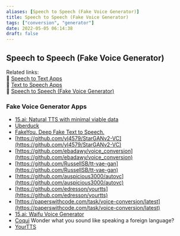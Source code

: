 ```yaml
---
aliases: [Speech to Speech (Fake Voice Generator)]
title: Speech to Speech (Fake Voice Generator)
tags: ["conversion", "generator"]
date: 2022-05-05 06:14:38
draft: false
---
```


## Speech to Speech (Fake Voice Generator)

Related links:  
🔗 [Speech to Text Apps](speech-to-text.md)  
🔗 [Text to Speech Apps](text-to-speech.md)  
🔗 [Speech to Speech (Fake Voice Generator)](speech-to-speech.md)  

### Fake Voice Generator Apps

- [15.ai: Natural TTS with minimal viable data](https://15.ai/)
- [Uberduck](https://uberduck.ai/#mode=tts-basic)
- [FakeYou. Deep Fake Text to Speech.](https://fakeyou.com/)
- [https://github.com/yl4579/StarGANv2-VC](https://github.com/yl4579/StarGANv2-VC)
- [https://github.com/ebadawy/voice_conversion](https://github.com/ebadawy/voice_conversion)
- [https://github.com/RussellSB/tt-vae-gan](https://github.com/RussellSB/tt-vae-gan)
- [https://github.com/auspicious3000/autovc](https://github.com/auspicious3000/autovc)
- [https://github.com/edresson/yourtts](https://github.com/edresson/yourtts)
- [https://paperswithcode.com/task/voice-conversion/latest](https://paperswithcode.com/task/voice-conversion/latest)
- [15.ai: Waifu Voice Generator](https://15.ai/about)
- [Coqui](https://coqui.ai/) Wonder what you sound like speaking a foreign language?
- [YourTTS](https://edresson.github.io/YourTTS/)
